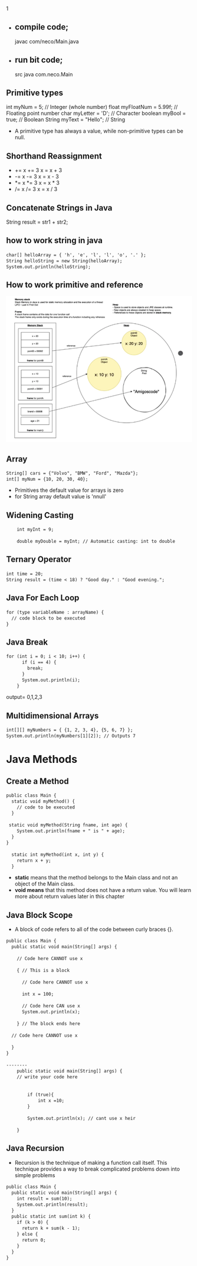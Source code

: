 1

- ## compile code;
  javac com/neco/Main.java
- ## run bit code;
  src java com.neco.Main

## Primitive types

int myNum = 5; // Integer (whole number)
float myFloatNum = 5.99f; // Floating point number
char myLetter = 'D'; // Character
boolean myBool = true; // Boolean
String myText = "Hello"; // String

- A primitive type has always a value, while non-primitive types can be null.


## Shorthand Reassignment
- +=	x += 3	x = x + 3	
- -=	x -= 3	x = x - 3	
- *=	x *= 3	x = x * 3	
- /=	x /= 3	x = x / 3

## Concatenate Strings in Java
String result = str1 + str2;

## how to work string in java
```
char[] helloArray = { 'h', 'e', 'l', 'l', 'o', '.' };
String helloString = new String(helloArray);
System.out.println(helloString);
```
## How to work primitive and reference
<img src="/assets/stack.png" alt="memory stack">

## Array
```
String[] cars = {"Volvo", "BMW", "Ford", "Mazda"};
int[] myNum = {10, 20, 30, 40};

```
- Primitives the default value for arrays is zero 
- for String array default value is 'nnull'

## Widening Casting
 ```
     int myInt = 9;

     double myDouble = myInt; // Automatic casting: int to double

```

## Ternary Operator

 ```
int time = 20;
String result = (time < 18) ? "Good day." : "Good evening.";
 ```

## Java For Each Loop
````
for (type variableName : arrayName) {
  // code block to be executed
}
````
## Java Break
```
for (int i = 0; i < 10; i++) {
      if (i == 4) {
        break;
      }
      System.out.println(i);
    }  
```
output= 0,1,2,3


## Multidimensional Arrays
```
int[][] myNumbers = { {1, 2, 3, 4}, {5, 6, 7} };
System.out.println(myNumbers[1][2]); // Outputs 7
```

# Java Methods
## Create a Method

```
public class Main {
  static void myMethod() {
    // code to be executed
  }
    
 static void myMethod(String fname, int age) {
    System.out.println(fname + " is " + age);
  }
}

  static int myMethod(int x, int y) {
    return x + y;
  }
```
- **static** means that the method belongs to the Main class and not an object of the Main class.
- **void means** that this method does not have a return value. You will learn more about return values later in this chapter

## Java Block Scope
- A block of code refers to all of the code between curly braces {}.
```
public class Main {
  public static void main(String[] args) {

    // Code here CANNOT use x

    { // This is a block

      // Code here CANNOT use x

      int x = 100;

      // Code here CAN use x
      System.out.println(x);

    } // The block ends here

  // Code here CANNOT use x

  }
}

--------
    public static void main(String[] args) {
	// write your code here


        if (true){
            int x =10;
        }

        System.out.println(x); // cant use x heir

    }
```
## Java Recursion
- Recursion is the technique of making a function call itself. This technique provides a way to break complicated problems down into simple problems 

```
public class Main {
  public static void main(String[] args) {
    int result = sum(10);
    System.out.println(result);
  }
  public static int sum(int k) {
    if (k > 0) {
      return k + sum(k - 1);
    } else {
      return 0;
    }
  }
}
```